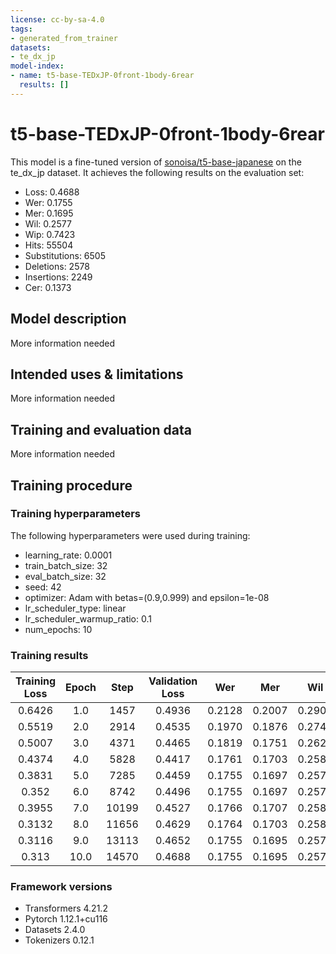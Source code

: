 ```yaml
---
license: cc-by-sa-4.0
tags:
- generated_from_trainer
datasets:
- te_dx_jp
model-index:
- name: t5-base-TEDxJP-0front-1body-6rear
  results: []
---
```


<!-- This model card has been generated automatically according to the information the Trainer had access to. You
should probably proofread and complete it, then remove this comment. -->

# t5-base-TEDxJP-0front-1body-6rear

This model is a fine-tuned version of [sonoisa/t5-base-japanese](https://huggingface.co/sonoisa/t5-base-japanese) on the te_dx_jp dataset.
It achieves the following results on the evaluation set:
- Loss: 0.4688
- Wer: 0.1755
- Mer: 0.1695
- Wil: 0.2577
- Wip: 0.7423
- Hits: 55504
- Substitutions: 6505
- Deletions: 2578
- Insertions: 2249
- Cer: 0.1373

## Model description

More information needed

## Intended uses & limitations

More information needed

## Training and evaluation data

More information needed

## Training procedure

### Training hyperparameters

The following hyperparameters were used during training:
- learning_rate: 0.0001
- train_batch_size: 32
- eval_batch_size: 32
- seed: 42
- optimizer: Adam with betas=(0.9,0.999) and epsilon=1e-08
- lr_scheduler_type: linear
- lr_scheduler_warmup_ratio: 0.1
- num_epochs: 10

### Training results

| Training Loss | Epoch | Step  | Validation Loss | Wer    | Mer    | Wil    | Wip    | Hits  | Substitutions | Deletions | Insertions | Cer    |
|:-------------:|:-----:|:-----:|:---------------:|:------:|:------:|:------:|:------:|:-----:|:-------------:|:---------:|:----------:|:------:|
| 0.6426        | 1.0   | 1457  | 0.4936          | 0.2128 | 0.2007 | 0.2903 | 0.7097 | 54742 | 6734          | 3111      | 3899       | 0.1791 |
| 0.5519        | 2.0   | 2914  | 0.4535          | 0.1970 | 0.1876 | 0.2747 | 0.7253 | 55096 | 6467          | 3024      | 3233       | 0.1567 |
| 0.5007        | 3.0   | 4371  | 0.4465          | 0.1819 | 0.1751 | 0.2628 | 0.7372 | 55359 | 6481          | 2747      | 2522       | 0.1435 |
| 0.4374        | 4.0   | 5828  | 0.4417          | 0.1761 | 0.1703 | 0.2582 | 0.7418 | 55399 | 6471          | 2717      | 2184       | 0.1373 |
| 0.3831        | 5.0   | 7285  | 0.4459          | 0.1755 | 0.1697 | 0.2570 | 0.7430 | 55465 | 6429          | 2693      | 2214       | 0.1383 |
| 0.352         | 6.0   | 8742  | 0.4496          | 0.1755 | 0.1697 | 0.2573 | 0.7427 | 55452 | 6450          | 2685      | 2202       | 0.1374 |
| 0.3955        | 7.0   | 10199 | 0.4527          | 0.1766 | 0.1707 | 0.2580 | 0.7420 | 55429 | 6429          | 2729      | 2251       | 0.1392 |
| 0.3132        | 8.0   | 11656 | 0.4629          | 0.1764 | 0.1703 | 0.2580 | 0.7420 | 55522 | 6472          | 2593      | 2329       | 0.1380 |
| 0.3116        | 9.0   | 13113 | 0.4652          | 0.1755 | 0.1695 | 0.2577 | 0.7423 | 55517 | 6505          | 2565      | 2264       | 0.1371 |
| 0.313         | 10.0  | 14570 | 0.4688          | 0.1755 | 0.1695 | 0.2577 | 0.7423 | 55504 | 6505          | 2578      | 2249       | 0.1373 |


### Framework versions

- Transformers 4.21.2
- Pytorch 1.12.1+cu116
- Datasets 2.4.0
- Tokenizers 0.12.1
